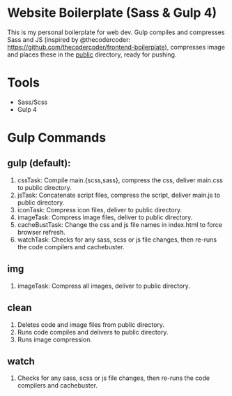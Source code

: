 # Website Boilerplate (Sass & Gulp 4)

This is my personal boilerplate for web dev. Gulp compiles and compresses Sass and JS (inspired by @thecodercoder: https://github.com/thecodercoder/frontend-boilerplate), compresses image and places these in the [public](./_public) directory, ready for pushing. 

# Tools
- Sass/Scss
- Gulp 4

# Gulp Commands

## gulp (default):
1. cssTask: Compile main.{scss,sass}, compress the css, deliver main.css to public directory.
2. jsTask: Concatenate script files, compress the script, deliver main.js to public directory.
3. iconTask: Compress icon files, deliver to public directory.
4. imageTask: Compress image files, deliver to public directory.
5. cacheBustTask: Change the css and js file names in index.html to force browser refresh.
6. watchTask: Checks for any sass, scss or js file changes, then re-runs the code compilers and cachebuster.

## img
1. imageTask: Compress all images, deliver to public directory.

## clean
1. Deletes code and image files from public directory.
2. Runs code compiles and delivers to public directory.
3. Runs image compression.

## watch
1. Checks for any sass, scss or js file changes, then re-runs the code compilers and cachebuster.
